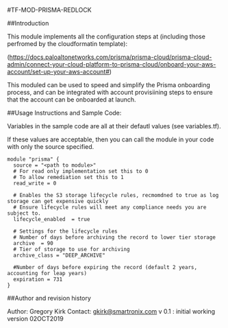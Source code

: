 #TF-MOD-PRISMA-REDLOCK

##Introduction

This module implements all the configuration steps at (including those perfromed by the cloudformatin template):

(https://docs.paloaltonetworks.com/prisma/prisma-cloud/prisma-cloud-admin/connect-your-cloud-platform-to-prisma-cloud/onboard-your-aws-account/set-up-your-aws-account#)

This moduled can be used to speed and simplify the Prisma onboarding process, and can be integrated with account provisiining steps to ensure that the account can be onboarded at launch.

##Usage Instructions and Sample Code:

Variables in the sample code are all at their defautl values (see variables.tf).

If these values are acceptable, then you can call the module in your code with only the source specified.

```
module "prisma" {
  source = "<path to module>"
  # For read only implementation set this to 0
  # To allow remediation set this to 1
  read_write = 0

  # Enables the S3 storage lifecycle rules, recmomdned to true as log storage can get expensive quickly
  # Ensure lifecycle rules will meet any compliance needs you are subject to.
  lifecycle_enabled  = true

  # Settings for the lifecycle rules
  # Number of days before archiving the record to lower tier storage 
  archive  = 90
  # Tier of storage to use for archiving
  archive_class = "DEEP_ARCHIVE"

  #Number of days before expiring the record (default 2 years, accounting for leap years)
  expiration = 731  
}
```

##Author and revision history

Author: Gregory Kirk
Contact: gkirk@smartronix.com
v 0.1 : initial working version 02OCT2019
